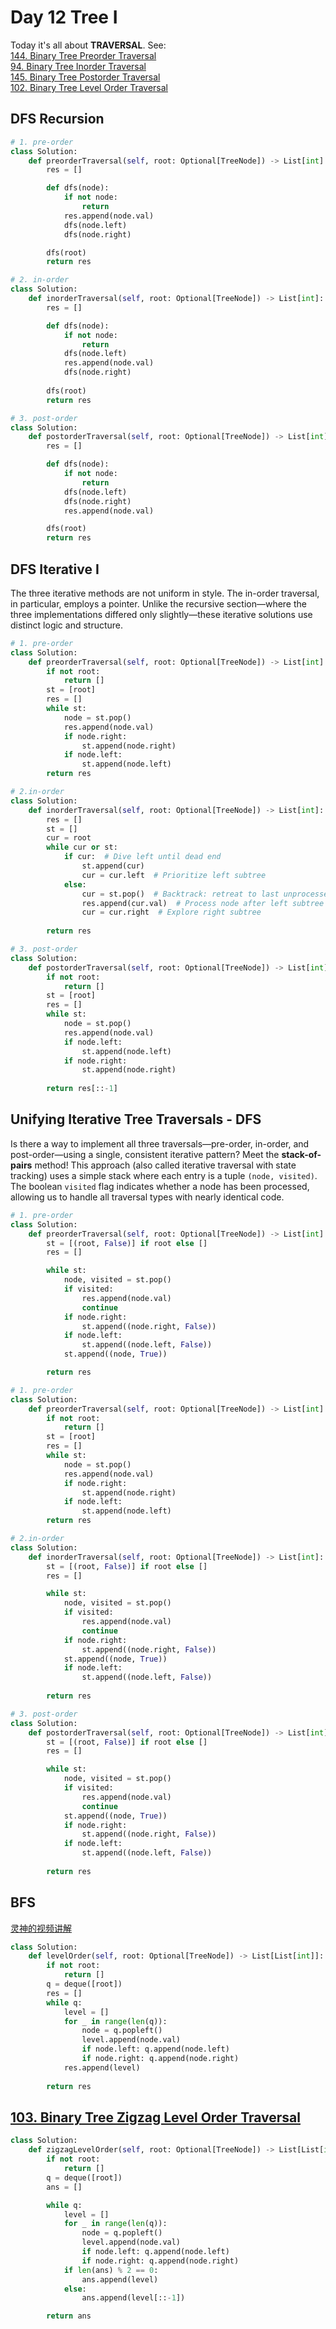 # Day 12 Tree I
Today it's all about **TRAVERSAL**. See:<br>
[144. Binary Tree Preorder Traversal
](https://leetcode.com/problems/binary-tree-preorder-traversal/)<br>
[94. Binary Tree Inorder Traversal
](https://leetcode.com/problems/binary-tree-inorder-traversal/)<br>
[145. Binary Tree Postorder Traversal](https://leetcode.com/problems/binary-tree-postorder-traversal/)<br>
[102. Binary Tree Level Order Traversal](https://leetcode.com/problems/binary-tree-level-order-traversal/)

## DFS Recursion

```python
# 1. pre-order
class Solution:
    def preorderTraversal(self, root: Optional[TreeNode]) -> List[int]:
        res = []

        def dfs(node):
            if not node:
                return
            res.append(node.val)
            dfs(node.left)
            dfs(node.right)

        dfs(root)
        return res

# 2. in-order
class Solution:
    def inorderTraversal(self, root: Optional[TreeNode]) -> List[int]:
        res = []

        def dfs(node):
            if not node:
                return
            dfs(node.left)
            res.append(node.val)
            dfs(node.right)
        
        dfs(root)
        return res

# 3. post-order
class Solution:
    def postorderTraversal(self, root: Optional[TreeNode]) -> List[int]:
        res = []

        def dfs(node):
            if not node:
                return
            dfs(node.left)
            dfs(node.right)
            res.append(node.val)

        dfs(root)
        return res
```

## DFS Iterative I
The three iterative methods are not uniform in style. The in-order traversal, in particular, employs a pointer. Unlike the recursive section—where the three implementations differed only slightly—these iterative solutions use distinct logic and structure.
```python
# 1. pre-order
class Solution:
    def preorderTraversal(self, root: Optional[TreeNode]) -> List[int]:
        if not root:
            return []
        st = [root]
        res = []
        while st:
            node = st.pop()
            res.append(node.val)
            if node.right:
                st.append(node.right)
            if node.left:
                st.append(node.left)
        return res

# 2.in-order
class Solution:
    def inorderTraversal(self, root: Optional[TreeNode]) -> List[int]:
        res = []
        st = []
        cur = root
        while cur or st:
            if cur:  # Dive left until dead end
                st.append(cur)
                cur = cur.left  # Prioritize left subtree
            else:
                cur = st.pop()  # Backtrack: retreat to last unprocessed node
                res.append(cur.val)  # Process node after left subtree
                cur = cur.right  # Explore right subtree
        
        return res

# 3. post-order
class Solution:
    def postorderTraversal(self, root: Optional[TreeNode]) -> List[int]:
        if not root:
            return []
        st = [root]
        res = []
        while st:
            node = st.pop()
            res.append(node.val)
            if node.left:
                st.append(node.left)
            if node.right:
                st.append(node.right)
            
        return res[::-1]
```

## Unifying Iterative Tree Traversals - DFS
Is there a way to implement all three traversals—pre-order, in-order, and post-order—using a single, consistent iterative pattern? Meet the **stack-of-pairs** method! This approach (also called iterative traversal with state tracking) uses a simple stack where each entry is a tuple `(node, visited)`. The boolean `visited` flag indicates whether a node has been processed, allowing us to handle all traversal types with nearly identical code.

```python
# 1. pre-order
class Solution:
    def preorderTraversal(self, root: Optional[TreeNode]) -> List[int]:
        st = [(root, False)] if root else []
        res = []

        while st:
            node, visited = st.pop()
            if visited:
                res.append(node.val)
                continue
            if node.right:
                st.append((node.right, False))
            if node.left:
                st.append((node.left, False))
            st.append((node, True))

        return res

# 1. pre-order
class Solution:
    def preorderTraversal(self, root: Optional[TreeNode]) -> List[int]:
        if not root:
            return []
        st = [root]
        res = []
        while st:
            node = st.pop()
            res.append(node.val)
            if node.right:
                st.append(node.right)
            if node.left:
                st.append(node.left)
        return res

# 2.in-order
class Solution:
    def inorderTraversal(self, root: Optional[TreeNode]) -> List[int]:
        st = [(root, False)] if root else []
        res = []

        while st:
            node, visited = st.pop()
            if visited:
                res.append(node.val) 
                continue
            if node.right:
                st.append((node.right, False))
            st.append((node, True))
            if node.left:
                st.append((node.left, False))
        
        return res

# 3. post-order
class Solution:
    def postorderTraversal(self, root: Optional[TreeNode]) -> List[int]:
        st = [(root, False)] if root else []
        res = []

        while st:
            node, visited = st.pop()
            if visited:
                res.append(node.val)
                continue
            st.append((node, True))
            if node.right:
                st.append((node.right, False))
            if node.left:
                st.append((node.left, False))
        
        return res
```

## BFS
[灵神的视频讲解](https://www.bilibili.com/video/BV1hG4y1277i?spm_id_from=333.788.videopod.sections&vd_source=e492103ac776ad055e020b9f09bc74ac)

```python
class Solution:
    def levelOrder(self, root: Optional[TreeNode]) -> List[List[int]]:
        if not root:
            return []
        q = deque([root])
        res = []
        while q:
            level = []
            for _ in range(len(q)):
                node = q.popleft()
                level.append(node.val)
                if node.left: q.append(node.left)
                if node.right: q.append(node.right)
            res.append(level)
        
        return res
```

## [103. Binary Tree Zigzag Level Order Traversal](https://leetcode.com/problems/binary-tree-zigzag-level-order-traversal/)
```python
class Solution:
    def zigzagLevelOrder(self, root: Optional[TreeNode]) -> List[List[int]]:
        if not root:
            return []
        q = deque([root])
        ans = []

        while q:
            level = []
            for _ in range(len(q)):
                node = q.popleft()
                level.append(node.val)
                if node.left: q.append(node.left)
                if node.right: q.append(node.right)
            if len(ans) % 2 == 0:
                ans.append(level)
            else:
                ans.append(level[::-1])

        return ans
```